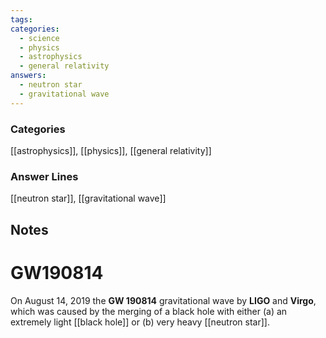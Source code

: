 ```yaml
---
tags:
categories:
  - science
  - physics
  - astrophysics
  - general relativity
answers:
  - neutron star
  - gravitational wave
---
```

### Categories
[[astrophysics]], [[physics]], [[general relativity]]
### Answer Lines
[[neutron star]], [[gravitational wave]]
## Notes

# GW190814
On August 14, 2019 the **GW 190814** gravitational wave by **LIGO** and **Virgo**, which was caused by the merging of a black hole with either (a) an extremely light [[black hole]] or (b) very heavy [[neutron star]].